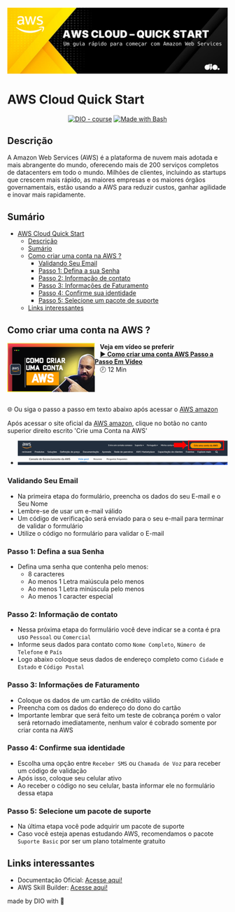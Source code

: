 ![](./assets/banner.png)

# AWS Cloud Quick Start

<p align="center">
<a href="https://dio.me/"><img src="https://img.shields.io/badge/DIO-Course-FCCD00?logo=youtube" alt="DIO - course"></a>
<a href="https://www.gnu.org/software/bash/" title="Material"><img src="https://img.shields.io/badge/Support-Material-FCCD00?logo=gnu-bash&amp;logoColor=white" alt="Made with Bash"></a></p>

## Descrição

A Amazon Web Services (AWS) é a plataforma de nuvem mais adotada e mais abrangente do mundo, oferecendo mais de 200 serviços completos de datacenters em todo o mundo. Milhões de clientes, incluindo as startups que crescem mais rápido, as maiores empresas e os maiores órgãos governamentais, estão usando a AWS para reduzir custos, ganhar agilidade e inovar mais rapidamente.

## Sumário

- [AWS Cloud Quick Start](#aws-cloud-quick-start)
  - [Descrição](#descrição)
  - [Sumário](#sumário)
  - [Como criar uma conta na AWS ?](#como-criar-uma-conta-na-aws-)
    - [Validando Seu Email](#validando-seu-email)
    - [Passo 1: Defina a sua Senha](#passo-1-defina-a-sua-senha)
    - [Passo 2: Informação de contato](#passo-2-informação-de-contato)
    - [Passo 3: Informações de Faturamento](#passo-3-informações-de-faturamento)
    - [Passo 4: Confirme sua identidade](#passo-4-confirme-sua-identidade)
    - [Passo 5: Selecione um pacote de suporte](#passo-5-selecione-um-pacote-de-suporte)
  - [Links interessantes](#links-interessantes)

## Como criar uma conta na AWS ?

[<img src="./assets/imgs/preview.png" align="left" width="200" />](https://www.youtube.com/watch?v=7fj3FNMcdlI)
&nbsp;&nbsp;
**Veja em vídeo se preferir**
<br />
&nbsp;&nbsp; **[▶️ Como criar uma conta AWS Passo a Passo Em Vídeo](https://www.youtube.com/watch?v=7fj3FNMcdlI)**
<br /> &nbsp;&nbsp;&nbsp;🕗 12 Min
<img align="center" width="100%" height="0" />

🌐 Ou siga o passo a passo em texto abaixo após acessar o [AWS amazon](https://aws.amazon.com/pt/)

Após acessar o site oficial da [AWS amazon](https://aws.amazon.com/pt/), clique no botão no canto superior direito escrito 'Crie uma Conta na AWS'

- ![Passo 1](./assets/imgs/1%20-%20create.png)

### Validando Seu Email

- Na primeira etapa do formulário, preencha os dados do seu E-mail e o Seu Nome
- Lembre-se de usar um e-mail válido
- Um código de verificação será enviado para o seu e-mail para terminar de validar o formulário
- Utilize o código no formulário para validar o E-mail

### Passo 1: Defina a sua Senha

- Defina uma senha que contenha pelo menos:
  - 8 caracteres
  - Ao menos 1 Letra maiúscula pelo menos
  - Ao menos 1 Letra minúscula pelo menos
  - Ao menos 1 caracter especial

### Passo 2: Informação de contato

- Nessa próxima etapa do formulário você deve indicar se a conta é pra uso `Pessoal` ou `Comercial`
- Informe seus dados para contato como `Nome Completo`, `Número de Telefone` e `País`
- Logo abaixo coloque seus dados de endereço completo como `Cidade` e `Estado` e `Código Postal`

### Passo 3: Informações de Faturamento

- Coloque os dados de um cartão de crédito válido
- Preencha com os dados do endereço do dono do cartão
- Importante lembrar que será feito um teste de cobrança porém o valor será retornado imediatamente, nenhum valor é cobrado somente por criar conta na AWS

### Passo 4: Confirme sua identidade

- Escolha uma opção entre `Receber SMS` ou `Chamada de Voz` para receber um código de validação
- Após isso, coloque seu celular ativo
- Ao receber o código no seu celular, basta informar ele no formulário dessa etapa

### Passo 5: Selecione um pacote de suporte

- Na última etapa você pode adquirir um pacote de suporte
- Caso você esteja apenas estudando AWS, recomendamos o pacote `Suporte Basic` por ser um plano totalmente gratuíto

## Links interessantes

- Documentação Oficial:
  [Acesse aqui!](https://docs.aws.amazon.com/)
- AWS Skill Builder:
  [Acesse aqui!](https://explore.skillbuilder.aws/learn)

made by DIO with 💜
